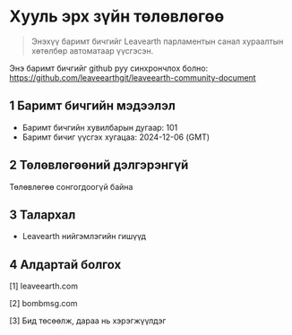 # Хууль эрх зүйн төлөвлөгөө

>Энэхүү баримт бичгийг Leavearth парламентын санал хураалтын хөтөлбөр автоматаар үүсгэсэн.

Энэ баримт бичгийг github руу синхрончлох болно: https://github.com/leaveearthgit/leaveearth-community-document

## 1 Баримт бичгийн мэдээлэл

- Баримт бичгийн хувилбарын дугаар: 101
- Баримт бичиг үүсгэх хугацаа: 2024-12-06 (GMT)

## 2 Төлөвлөгөөний дэлгэрэнгүй

Төлөвлөгөө сонгогдоогүй байна

## 3 Талархал
* Leavearth нийгэмлэгийн гишүүд

## 4 Алдартай болгох
[1] leaveearth.com

[2] bombmsg.com

[3] Бид төсөөлж, дараа нь хэрэгжүүлдэг